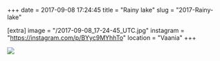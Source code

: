 +++
date = 2017-09-08 17:24:45
title = "Rainy lake"
slug = "2017-Rainy-lake"

[extra]
image = "/2017-09-08_17-24-45_UTC.jpg"
instagram = "https://instagram.com/p/BYyc9MYhhTo"
location = "Vaania"
+++

<img src="/2017-09-08_17-24-45_UTC.jpg" />
